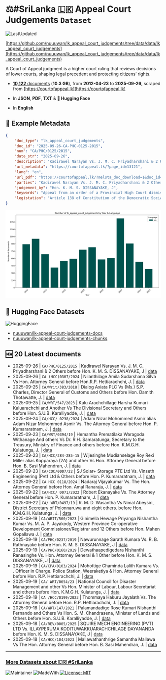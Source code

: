 # ⚖️#SriLanka 🇱🇰 Appeal Court Judgements `Dataset`

![LastUpdated](https://img.shields.io/badge/last_updated-2025--09--28_01:44:35-green)

[https://github.com/nuuuwan/lk_appeal_court_judgements/tree/data/data/lk_appeal_court_judgements](https://github.com/nuuuwan/lk_appeal_court_judgements/tree/data/data/lk_appeal_court_judgements)

A Court of Appeal judgment is a higher court ruling that reviews decisions of lower courts, shaping legal precedent and protecting citizens’ rights.

- [**10,122** documents](https://github.com/nuuuwan/lk_appeal_court_judgements/tree/data/data/lk_appeal_court_judgements) (**10.3 GB**), from **2012-04-23** to **2025-09-26**, scraped from [https://courtofappeal.lk](https://courtofappeal.lk)

- In **JSON**, **PDF**, **TXT** & **🤗 Hugging Face**

- In **English**

## 📝 Example Metadata

```json
{
    "doc_type": "lk_appeal_court_judgements",
    "doc_id": "2025-09-26-CA-PHC-0125-2015",
    "num": "CA/PHC/0125/2015",
    "date_str": "2025-09-26",
    "description": "Kadirawel Narayan Vs. J. M. C. Priyadharshani & 2 Others before Hon. K. M. S. DISSANAYAKE, J",
    "url_metadata": "https://courtofappeal.lk/?page_id=13121",
    "lang": "en",
    "url_pdf": "https://courtofappeal.lk/?melsta_doc_download=1&doc_id=48e1f29c-4eaa-45af-9a59-95d24e0ec22b&filename=PHC-0125-15%28Order%20on%2026.09.2025%29.pdf.pdf",
    "parties": "Kadirawel Narayan Vs. J. M. C. Priyadharshani & 2 Others",
    "judgement_by": "Hon. K. M. S. DISSANAYAKE, J",
    "keywords": "Appeal from an order of a Provincial High Court dismissing an application in revision before it for non-appearance of the Petitioner and his Attorney-at-Law on a day assigned for his appearance in Court-Will an appeal lie directly to the Court of Appeal for such Order without first purging his default of appearance before the court of first instance thereat?-Can a record of proceedings be contradicted or varied directly, before the Court of Appeal without first instituting an inquiry before the relevant court of first instance.",
    "legistation": "Article 138 of Constitution of the Democratic Socialist Republic of Sri Lanka."
}
```

![Chart](https://raw.githubusercontent.com/nuuuwan/lk_appeal_court_judgements/refs/heads/data/data/lk_appeal_court_judgements/docs_by_year_and_lang.png)

## 🤗 Hugging Face Datasets

![HuggingFace](https://img.shields.io/badge/-HuggingFace-FDEE21?style=for-the-badge&logo=HuggingFace)

- [nuuuwan/lk-appeal-court-judgements-docs](https://huggingface.co/datasets/nuuuwan/lk-appeal-court-judgements-docs)
- [nuuuwan/lk-appeal-court-judgements-chunks](https://huggingface.co/datasets/nuuuwan/lk-appeal-court-judgements-chunks)

## 🆕 20 Latest documents

- 2025-09-26 | `CA/PHC/0125/2015` | Kadirawel Narayan Vs. J. M. C. Priyadharshani & 2 Others before Hon. K. M. S. DISSANAYAKE, J | [data](https://github.com/nuuuwan/lk_appeal_court_judgements/tree/data/data/lk_appeal_court_judgements/2020s/2025/2025-09-26-CA-PHC-0125-2015)
- 2025-09-26 | `CA (HCC)0307/2024` | Nilanthilage Amila Sudarshana Silva Vs Hon. Attorney General before Hon.R.P. Hettiarachchi, J. | [data](https://github.com/nuuuwan/lk_appeal_court_judgements/tree/data/data/lk_appeal_court_judgements/2020s/2025/2025-09-26-CA--HCC-0307-2024)
- 2025-09-25 | `CA/Writ/383/2018` | Dialog Axiata PLC Vs (Ms.) S.P. Charles, Director General of Customs and Others before Hon. Damith Thotawatte, J. | [data](https://github.com/nuuuwan/lk_appeal_court_judgements/tree/data/data/lk_appeal_court_judgements/2020s/2025/2025-09-25-CA-Writ-383-2018)
- 2025-09-25 | `CA/WRT/547/2023` | Kalu Arachchillage Harsha Kumari Kaluarachchi and Another Vs The Divisional Secretary and Others before Hon. S.U.B. Karalliyadde, J. | [data](https://github.com/nuuuwan/lk_appeal_court_judgements/tree/data/data/lk_appeal_court_judgements/2020s/2025/2025-09-25-CA-WRT-547-2023)
- 2025-09-24 | `CA/HCC/ 0238/2024` | Adam Nizar Mohommed Asmir alias Adam Nizar Mohommed Asmir Vs. The Attorney General before Hon. P. Kumararatnam, J. | [data](https://github.com/nuuuwan/lk_appeal_court_judgements/tree/data/data/lk_appeal_court_judgements/2020s/2025/2025-09-24-CA-HCC--0238-2024)
- 2025-09-23 | `CA/WRT/0394/19` | Hemantha Prematilaka Waragoda Withanage And others Vs Dr. R.H. Samaratunga, Secretary to the Treasury, Ministry of Finance and others before Hon. K.M.G.H. Kulatunga, J. | [data](https://github.com/nuuuwan/lk_appeal_court_judgements/tree/data/data/lk_appeal_court_judgements/2020s/2025/2025-09-23-CA-WRT-0394-19)
- 2025-09-23 | `CA/HCC/284-285-15` | Wijesinghe Mudianselage Roy Rexi Miller alias Kopparaya (2A) and other Vs Hon. Attorney General before Hon. B. Sasi Mahendran, J. | [data](https://github.com/nuuuwan/lk_appeal_court_judgements/tree/data/data/lk_appeal_court_judgements/2020s/2025/2025-09-23-CA-HCC-284-285-15)
- 2025-09-23 | `CA/COC/0007/22` | SJ Solar+ Storage PTE Ltd Vs. Vinseth Engineering (Pvt) Ltd & Others before Hon. P. Kumararatnam, J. | [data](https://github.com/nuuuwan/lk_appeal_court_judgements/tree/data/data/lk_appeal_court_judgements/2020s/2025/2025-09-23-CA-COC-0007-22)
- 2025-09-22 | `CA HCC 0118/2024` | Nadaraj Vijayakumar Vs. The Hon. Attorney General before Hon. Amal Ranaraja, J. | [data](https://github.com/nuuuwan/lk_appeal_court_judgements/tree/data/data/lk_appeal_court_judgements/2020s/2025/2025-09-22-CA-HCC-0118-2024)
- 2025-09-22 | `CA/HCC/ 0071/2022` | Robert Ekanayake Vs. The Attorney General before Hon. P. Kumararatnam, J. | [data](https://github.com/nuuuwan/lk_appeal_court_judgements/tree/data/data/lk_appeal_court_judgements/2020s/2025/2025-09-22-CA-HCC--0071-2022)
- 2025-09-22 | `CA/ WRT/0497/19` | R. M. D. Wasantha Vs Nimal Abeysiri, District Secretary of Polonnaruwa and eight others. before Hon. K.M.G.H. Kulatunga, J. | [data](https://github.com/nuuuwan/lk_appeal_court_judgements/tree/data/data/lk_appeal_court_judgements/2020s/2025/2025-09-22-CA--WRT-0497-19)
- 2025-09-19 | `CA/WRIT/500/2023` | Ginimella Hewage Priyanga Nishantha Kumar Vs. M. A. P. Jayakody, Western Province Co-operative Development Commissioner/Registrar and 12 Others before Hon. Mahen Gopallawa J. | [data](https://github.com/nuuuwan/lk_appeal_court_judgements/tree/data/data/lk_appeal_court_judgements/2020s/2025/2025-09-19-CA-WRIT-500-2023)
- 2025-09-19 | `CA/PHC/0237/2019` | Nawurunnage Sarath Kumara Vs. R. B. Rathnayake before Hon. K. M. S. DISSANAYAKE, J | [data](https://github.com/nuuuwan/lk_appeal_court_judgements/tree/data/data/lk_appeal_court_judgements/2020s/2025/2025-09-19-CA-PHC-0237-2019)
- 2025-09-19 | `CA/PHC/0160/2019` | Dewathaapedigedara Nishanthi Ranasinghe Vs. Hon. Attorney General & 1 Other before Hon. K. M. S. DISSANAYAKE, J | [data](https://github.com/nuuuwan/lk_appeal_court_judgements/tree/data/data/lk_appeal_court_judgements/2020s/2025/2025-09-19-CA-PHC-0160-2019)
- 2025-09-19 | `CA/CPA/0103/2024` | Mohottige Chaminda Lalith Kumara Vs. . Officer in Charge. Police Station, Weeraketiya & Hon. Attorney General before Hon. R.P. Hettiarachchi, J. | [data](https://github.com/nuuuwan/lk_appeal_court_judgements/tree/data/data/lk_appeal_court_judgements/2020s/2025/2025-09-19-CA-CPA-0103-2024)
- 2025-09-19 | `CA/ WRT/0654/23` | National Council for Disaster Management and other Vs Hon. Minister of Labour, Labour Secretariat and others before Hon. K.M.G.H. Kulatunga, J. | [data](https://github.com/nuuuwan/lk_appeal_court_judgements/tree/data/data/lk_appeal_court_judgements/2020s/2025/2025-09-19-CA--WRT-0654-23)
- 2025-09-19 | `CA /HCC/0199/2023` | Thommaya Hakuru Jayalath Vs. The Attorney General before Hon. R.P. Hettiarachchi, J. | [data](https://github.com/nuuuwan/lk_appeal_court_judgements/tree/data/data/lk_appeal_court_judgements/2020s/2025/2025-09-19-CA--HCC-0199-2023)
- 2025-09-18 | `CA/WRT/147/2021` | Palamandadige Rose Kumari Nishanthi Fernando and Others Vs Hon. S. M. Chandrasena, Minister of Lands and Others before Hon. S.U.B. Karalliyadde, J. | [data](https://github.com/nuuuwan/lk_appeal_court_judgements/tree/data/data/lk_appeal_court_judgements/2020s/2025/2025-09-18-CA-WRT-147-2021)
- 2025-09-18 | `CA/REV/0005/2025` | SQUIRE MECH ENGINEERING (PVT) LTD Vs. ILLAYPERUMA KODITUWAKKUARACHCHILAGE DAYANANDA before Hon. K. M. S. DISSANAYAKE, J | [data](https://github.com/nuuuwan/lk_appeal_court_judgements/tree/data/data/lk_appeal_court_judgements/2020s/2025/2025-09-18-CA-REV-0005-2025)
- 2025-09-18 | `CA/HCC/104/2023` | Mallawathanthrige Samantha Mallawa Vs The Hon. Attorney General before Hon. B. Sasi Mahendran, J. | [data](https://github.com/nuuuwan/lk_appeal_court_judgements/tree/data/data/lk_appeal_court_judgements/2020s/2025/2025-09-18-CA-HCC-104-2023)

---

### [More Datasets about 🇱🇰 #SriLanka](https://github.com/nuuuwan/lk_datasets)

![Maintainer](https://img.shields.io/badge/maintainer-nuuuwan-red)
![MadeWith](https://img.shields.io/badge/made_with-python-blue)
[![License: MIT](https://img.shields.io/badge/License-MIT-yellow.svg)](https://opensource.org/licenses/MIT)
